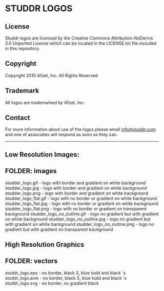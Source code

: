 # STUDDR LOGOS

## License
Studdr logos are licensed by the Creative Commons Attribution-NoDerivs 3.0 Unported License which can be located in the LICENSE.txt file included in this repository.

## Copyright
Copyright 2010 Afzet, Inc. All Rights Reserved

## Trademark
All logos are trademarked by Afzet, Inc.

## Contact
For more information about use of the logos please email info@studdr.com and one of associates will respond as soon as they can.

--------------------------------------------------------------------------------------------

## Low Resolution Images:
FOLDER: images
--------------------------------------------------------------------------------------------
studder_logo.gif		- logo with border and gradient on white background
studder_logo.jpg		- logo with border and gradient on white background
studder_logo.png		- logo with border and gradient on white background
studder_logo_flat.gif		- logo with no border or gradient on white background
studder_logo_flat.jpg		- logo with no border or gradient on white background
studder_logo_flat.png		- logo with no border or gradient on transparent background
studder_logo_no_outline.gif 	- logo no gradient but with gradient on white background
studder_logo_no_outline.jpg	- logo no gradient but with gradient on white background
studder_logo_no_outline.png	- logo no gradient but with gradient on transparent background

## High Resolution Graphics
FOLDER: vectors
--------------------------------------------------------------------------------------------
studdr_logo.eps			- no border, black S, blue tudd and black 's
studdr_logo.avie		- no border, black S, blue tudd and black 's
studdr_logo.svg			- no border, no gradient black

